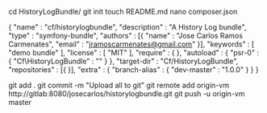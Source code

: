 cd HistoryLogBundle/
git init
touch README.md
nano composer.json

{
    "name" : "cf/historylogbundle",
    "description" : "A History Log bundle",
    "type" : "symfony-bundle",
    "authors" : [{
        "name" : "Jose Carlos Ramos Carmenates",
        "email" : "jramoscarmenates@gmail.com"
    }],
    "keywords" : [
        "demo bundle"
    ],
    "license" : [
        "MIT"
    ],
    "require" : {
    },
    "autoload" : {
        "psr-0" : {
            "Cf\\HistoryLogBundle" : ""
        }
    },
    "target-dir" : "Cf/HistoryLogBundle",
    "repositories" : [{
    }],
    "extra" : {
    "branch-alias" : {
            "dev-master" : "1.0.0"
        }
    }
}

git add .
git commit -m "Upload all to git"
git remote add origin-vm http://gitlab:8080/josecarlos/historylogbundle.git
git push -u origin-vm master
